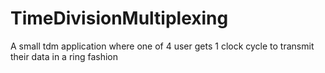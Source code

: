 # TimeDivisionMultiplexing
A small tdm application where one of 4 user gets 1 clock cycle to transmit their data in a ring fashion
